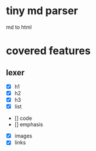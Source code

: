 # tiny md parser

md to html

# covered features

## lexer

- [x] h1
- [x] h2
- [x] h3
- [x] list
- [] code
- [] emphasis
- [x] images
- [x] links